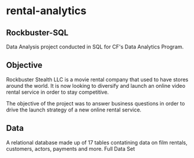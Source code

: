 # rental-analytics

## Rockbuster-SQL

Data Analysis project conducted in SQL for CF's Data Analytics Program.

## Objective

Rockbuster Stealth LLC is a movie rental company that used to have stores around the world. It is now looking to diversify and launch an online video rental service in order to stay competitive.

The objective of the project was to answer business questions in order to drive the launch strategy of a new online rental service.

## Data

A relational database made up of 17 tables contatining data on film rentals, customers, actors, payments and more. Full Data Set

